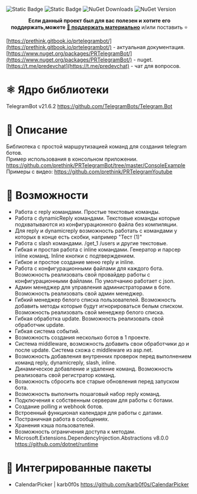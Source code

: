 ![Static Badge](https://img.shields.io/badge/version-v0.6.5-brightgreen) ![Static Badge](https://img.shields.io/badge/telegram.bot-2.6.2-blue)  ![NuGet Downloads](https://img.shields.io/nuget/dt/prtelegrambot) ![NuGet Version](https://img.shields.io/nuget/v/prtelegrambot)


<p align="center">
  <strong>Если данный проект был для вас полезен и хотите его поддержать,можете <a href="https://new.donatepay.ru/@prethink" class="button pill">💸 поддержать материально</a></strong> и/или поставить ⭐
</p>

[https://prethink.gitbook.io/prtelegrambot/](https://prethink.gitbook.io/prtelegrambot/)  - актуальная документация.        
[https://www.nuget.org/packages/PRTelegramBot/](https://www.nuget.org/packages/PRTelegramBot/) - nuget.     
[https://t.me/predevchat](https://t.me/predevchat) - чат для вопросов.    

# ⚛️ Ядро библиотеки
TelegramBot v21.6.2 https://github.com/TelegramBots/Telegram.Bot

# 📰 Описание
Библиотека с простой маршрутизацией команд для создания telegram ботов.      
Пример использования в консольном приложении. https://github.com/prethink/PRTelegramBot/tree/master/ConsoleExample
Примеры с видео: https://github.com/prethink/PRTelegramYoutube    

# 💎 Возможности

- Работа с reply командами. Простые текстовые команды.
- Работа с dynamicReply командами. Текстовые команды которые подхватываются из конфигурационного файла без компиляции.
- Для reply и dynamicreply возможность работать с командами у которых в конце есть скобки, например "Тест (1)"
- Работа с slash командами. /get_1 /users и другие текстовые.
- Гибкая и простая работа с inline командами. Генератор и парсер inline команд. Inline кнопки с подтверждением.
- Гибкое и простое создание меню reply и inline.
- Работа с конфигурационными файлами для каждого бота. Возможность реализовать свой провайдер работы с конфигурационными файлами. По умолчанию работает с json.
- Админ менеджер для управления администраторами в боте. Возможность реализовать свой админ менеджер.
- Гибкий менеджер белого списка пользователей. Возможность добавить методы которые будут игнорироваться белым списком. Возможность реализовать свой менеджер белого списка.
- Гибкая обработка update. Возможность реализовать свой обработчик update.
- Гибкая система событий.
- Возможность создания несколько ботов в 1 проекте.
- Система middleware, возможность добавить свои обработчики до и после update. Система схожа с middleware из asp.net.
- Возможность добавления внутренних проверок перед выполнением команд reply, dynamicreply, slash, inline.
- Динамическое добавление и удаление команд. Возможность реализовать свой регистратор команд.
- Возможность сбросить все старые обновления перед запуском бота.
- Возможность выполнить пошаговый набор reply команд.
- Подключения к собственным серверам для работы с ботами.
- Создание polling и webhook ботов.
- Встроенный функционал календаря для работы с датами.
- Постраничная работа в сообщениях.
- Хранения кэша пользователей.
- Возможность ограничения доступа к методам.
 - Microsoft.Extensions.DependencyInjection.Abstractions v8.0.0 https://github.com/dotnet/runtime

# 🧱 Интегрированные пакеты
 - CalendarPicker | karb0f0s   https://github.com/karb0f0s/CalendarPicker     

